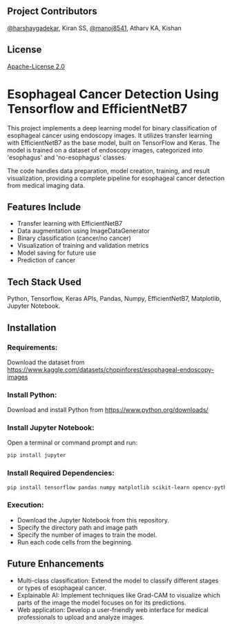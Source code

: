 
## Project Contributors

[@harshaygadekar](https://www.github.com/harshaygadekar),
Kiran SS, [@manoj8541](https://www.github.com/manoj8541), Atharv KA, Kishan



## License

[Apache-License 2.0](https://www.apache.org/licenses/LICENSE-2.0)


# Esophageal Cancer Detection Using Tensorflow and EfficientNetB7

This project implements a deep learning model for binary classification of esophageal cancer using endoscopy images. It utilizes transfer learning with EfficientNetB7 as the base model, built on TensorFlow and Keras. The model is trained on a dataset of endoscopy images, categorized into 'esophagus' and 'no-esophagus' classes.

The code handles data preparation, model creation, training, and result visualization, providing a complete pipeline for esophageal cancer detection from medical imaging data.

## Features Include


- Transfer learning with EfficientNetB7
- Data augmentation using ImageDataGenerator
- Binary classification (cancer/no cancer)
- Visualization of training and validation metrics
- Model saving for future use
- Prediction of cancer
  

## Tech Stack Used

Python, Tensorflow, Keras APIs, Pandas, Numpy, EfficientNetB7, Matplotlib, Jupyter Notebook.


## Installation

### Requirements:

Download the dataset from https://www.kaggle.com/datasets/chopinforest/esophageal-endoscopy-images

### Install Python: 
Download and install Python from https://www.python.org/downloads/

### Install Jupyter Notebook:
Open a terminal or command prompt and run:

```bash
pip install jupyter
```

### Install Required Dependencies:

```bash
pip install tensorflow pandas numpy matplotlib scikit-learn opencv-python
```


### Execution:

- Download the Jupyter Notebook from this repository.
- Specify the directory path and image path
- Specify the number of images to train the model.
- Run each code cells from the beginning.
  

## Future Enhancements

- Multi-class classification: Extend the model to classify different stages or types of esophageal cancer.
- Explainable AI: Implement techniques like Grad-CAM to visualize which parts of the image the model focuses on for its predictions.
- Web application: Develop a user-friendly web interface for medical professionals to upload and analyze images.



